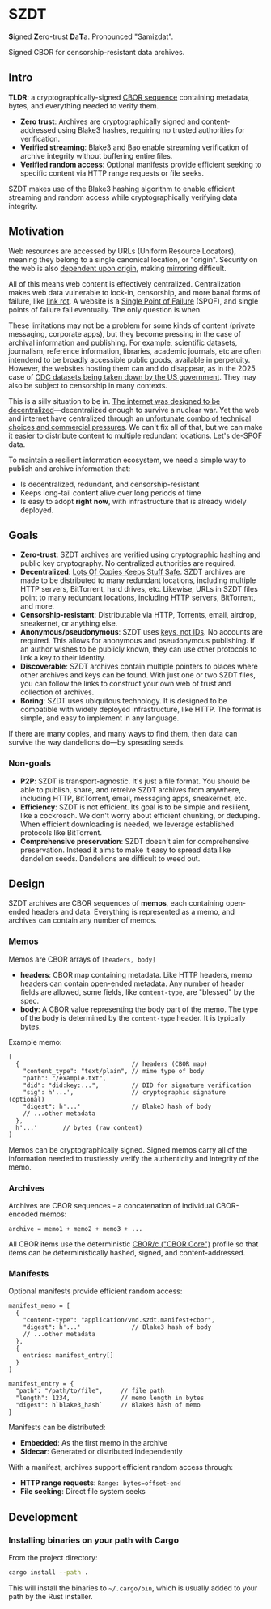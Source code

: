 # SZDT

**S**igned **Z**ero-trust **D**a**T**a. Pronounced "Samizdat".

Signed CBOR for censorship-resistant data archives.

## Intro

**TLDR**: a cryptographically-signed [CBOR sequence](https://www.rfc-editor.org/rfc/rfc8742.html) containing metadata, bytes, and everything needed to verify them.

- **Zero trust**: Archives are cryptographically signed and content-addressed using Blake3 hashes, requiring no trusted authorities for verification.
- **Verified streaming**: Blake3 and Bao enable streaming verification of archive integrity without buffering entire files.
- **Verified random access**: Optional manifests provide efficient seeking to specific content via HTTP range requests or file seeks.

SZDT makes use of the Blake3 hashing algorithm to enable efficient streaming and random access while cryptographically verifying data integrity.

## Motivation

Web resources are accessed by URLs (Uniform Resource Locators), meaning they belong to a single canonical location, or "origin". Security on the web is also [dependent upon origin](https://developer.mozilla.org/en-US/docs/Web/Security/Same-origin_policy), making [mirroring](https://en.wikipedia.org/wiki/Mirror_site) difficult.

All of this means web content is effectively centralized. Centralization makes web data vulnerable to lock-in, censorship, and more banal forms of failure, like [link rot](https://en.wikipedia.org/wiki/Link_rot). A website is a [Single Point of Failure](https://en.wikipedia.org/wiki/Single_point_of_failure) (SPOF), and single points of failure fail eventually. The only question is when.

These limitations may not be a problem for some kinds of content (private messaging, corporate apps), but they become pressing in the case of archival information and publishing. For example, scientific datasets, journalism, reference information, libraries, academic journals, etc are often intendend to be broadly accessible public goods, available in perpetuity. However, the websites hosting them can and do disappear, as in the 2025 case of [CDC datasets being taken down by the US government](https://www.theatlantic.com/health/archive/2025/01/cdc-dei-scientific-data/681531/). They may also be subject to censorship in many contexts.

This is a silly situation to be in. [The internet was designed to be decentralized](https://newsletter.squishy.computer/p/decentralization-enables-permissionless)—decentralized enough to survive a nuclear war. Yet the web and internet have centralized through an [unfortunate combo of technical choices and commercial pressures](https://newsletter.squishy.computer/i/65395829/redecentralizing-the-web). We can't fix all of that, but we can make it easier to distribute content to multiple redundant locations. Let's de-SPOF data.

To maintain a resilient information ecosystem, we need a simple way to publish and archive information that:

- Is decentralized, redundant, and censorship-resistant
- Keeps long-tail content alive over long periods of time
- Is easy to adopt **right now**, with infrastructure that is already widely deployed.

## Goals

- **Zero-trust**: SZDT archives are verified using cryptographic hashing and public key cryptography. No centralized authorities are required.
- **Decentralized**: [Lots Of Copies Keeps Stuff Safe](https://www.lockss.org/). SZDT archives are made to be distributed to many redundant locations, including multiple HTTP servers, BitTorrent, hard drives, etc. Likewise, URLs in SZDT files point to many redundant locations, including HTTP servers, BitTorrent, and more.
- **Censorship-resistant**: Distributable via HTTP, Torrents, email, airdrop, sneakernet, or anything else.
- **Anonymous/pseudonymous**: SZDT uses [keys, not IDs](https://newsletter.squishy.computer/i/60168330/keys-not-ids-toward-personal-illegibility). No accounts are required. This allows for anonymous and pseudonymous publishing. If an author wishes to be publicly known, they can use other protocols to link a key to their identity.
- **Discoverable**: SZDT archives contain multiple pointers to places where other archives and keys can be found. With just one or two SZDT files, you can follow the links to construct your own web of trust and collection of archives.
- **Boring**: SZDT uses ubiquitous technology. It is designed to be compatible with widely deployed infrastructure, like HTTP. The format is simple, and easy to implement in any language.

If there are many copies, and many ways to find them, then data can survive the way dandelions do—by spreading seeds.

### Non-goals

- **P2P**: SZDT is transport-agnostic. It's just a file format. You should be able to publish, share, and retreive SZDT archives from anywhere, including HTTP, BitTorrent, email, messaging apps, sneakernet, etc.
- **Efficiency**: SZDT is not efficient. Its goal is to be simple and resilient, like a cockroach. We don't worry about efficient chunking, or deduping. When efficient downloading is needed, we leverage established protocols like BitTorrent.
- **Comprehensive preservation**: SZDT doesn't aim for comprehensive preservation. Instead it aims to make it easy to spread data like dandelion seeds. Dandelions are difficult to weed out.

## Design

SZDT archives are CBOR sequences of **memos**, each containing open-ended headers and data. Everything is represented as a memo, and archives can contain any number of memos.

### Memos

Memos are CBOR arrays of `[headers, body]`

- **headers**: CBOR map containing metadata. Like HTTP headers, memo headers can contain open-ended metadata. Any number of header fields are allowed, some fields, like `content-type`, are "blessed" by the spec.
- **body**: A CBOR value representing the body part of the memo. The type of the body is determined by the `content-type` header. It is typically bytes.

Example memo:

```
[
  {                               // headers (CBOR map)
    "content_type": "text/plain", // mime type of body
    "path": "/example.txt",
    "did": "did:key:...",         // DID for signature verification
    "sig": h'...',                // cryptographic signature (optional)
    "digest": h'...'              // Blake3 hash of body
    // ...other metadata
  },
  h'...'       // bytes (raw content)
]
```

Memos can be cryptographically signed. Signed memos carry all of the information needed to trustlessly verify the authenticity and integrity of the memo.

### Archives

Archives are CBOR sequences - a concatenation of individual CBOR-encoded memos:

```
archive = memo1 + memo2 + memo3 + ...
```

All CBOR items use the deterministic [CBOR/c ("CBOR Core")](https://datatracker-ietf-org.lucaspardue.com/doc/draft-rundgren-cbor-core/) profile so that items can be deterministically hashed, signed, and content-addressed.

### Manifests

Optional manifests provide efficient random access:

```
manifest_memo = [
  {
    "content-type": "application/vnd.szdt.manifest+cbor",
    "digest": h'...'              // Blake3 hash of body
    // ...other metadata
  },
  {
    entries: manifest_entry[]
  }
]

manifest_entry = {
  "path": "/path/to/file",     // file path
  "length": 1234,              // memo length in bytes
  "digest": h`blake3_hash`     // Blake3 hash of memo
}
```

Manifests can be distributed:
- **Embedded**: As the first memo in the archive
- **Sidecar**: Generated or distributed independently

With a manifest, archives support efficient random access through:

- **HTTP range requests**: `Range: bytes=offset-end`
- **File seeking**: Direct file system seeks

## Development

### Installing binaries on your path with Cargo

From the project directory:

```bash
cargo install --path .
```

This will install the binaries to `~/.cargo/bin`, which is usually added to your path by the Rust installer.
